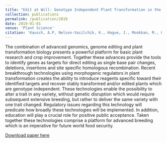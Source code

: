 ```yaml
---
title: "Edit at Will: Genotype Independent Plant Transformation in the Era of Advanced Genomics and Genome Editing"
collection: publications
permalink: /publication/2019
date: 2019-01-01
venue: 'Plant Science'
citation: 'Kausch, A.P, Nelson-Vasilchik, K., Hague, J., Mookkan, M., Quemada, H., Dellaporta, S., Fragoso, C., Zhang, A. 2019. Edit at Will: Genotype Independent Plant Transformation in the Era of Advanced Genomics and Genome Editing. Plant Science. doi: 10.1016/j.plantsci.2019.01.006'
---
```


The combination of advanced genomics, genome editing and plant transformation biology presents a powerful platform for basic plant research and crop improvement. Together these advances provide the tools to identify genes as targets for direct editing as single base pair changes, deletions, insertions and site specific homologous recombination. Recent breakthrough technologies using morphogenic regulators in plant transformation creates the ability to introduce reagents specific toward their identified targets and recover stably transformed and/or edited plants which are genotype independent. These technologies enable the possibility to alter a trait in any variety, without genetic disruption which would require subsequent extensive breeding, but rather to deliver the same variety with one trait changed. Regulatory issues regarding this technology will predicate how broadly these technologies will be implemented. In addition, education will play a crucial role for positive public acceptance. Taken together these technologies comprise a platform for advanced breeding which is an imperative for future world food security.

[Download paper here](http://academicpages.github.io/files/paper1.pdf)

